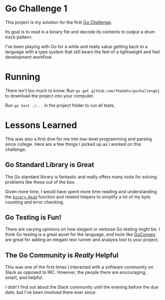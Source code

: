 # Go Challenge 1

This project is my solution for the first [Go Challenge](http://golang-challenge.com/go-challenge1/).

Its goal is to read in a binary file and decode its contents to output
a drum track pattern.

I've been playing with Go for a while and really value getting back to a language
with a type system that still bears the feel of a lightweight and fast development
workflow.

# Running

There isn't too much to know. Run `go get github.com/thedahv/gochallenge1` to download
the project into your computer.

Run `go test ./...` in the project folder to run all tests.

# Lessons Learned

This was also a first dive for me into low-level programming and parsing since college.
Here are a few things I picked up as I worked on this challenge.

## Go Standard Library is Great

The Go standard library is fantastic and really offers many tools for solving problems
like these out of the box.

Given more time, I would have spent more time reading and understanding the
[`binary.Read`](http://golang.org/pkg/encoding/binary/#Read) function and related
helpers to simplify a lot of my byte counting and error checking.

## Go Testing is Fun!

There are varying opinions on how elegant or verbose Go testing might be.
I think Go testing is a great asset for the language, and tools like
[GoConvey](http://goconvey.co/) are great for adding an elegant test runner
and analysis tool to your project.

## The Go Community is _Really_ Helpful

This was one of the first times I interacted with a software community on Slack
as opposed to IRC. However, the people there are encouraging, smart, and helpful.

I didn't find out about the Slack community until the evening before the due date,
but I've been involved there ever since.
